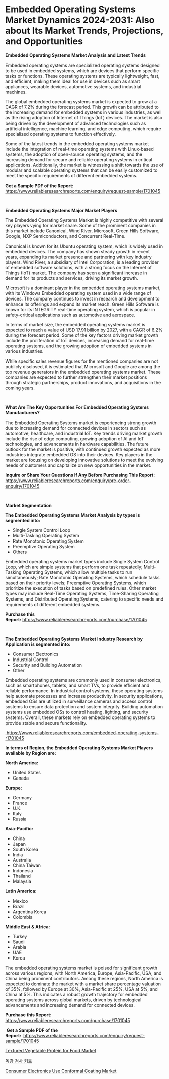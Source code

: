 <p><h1>Embedded Operating Systems Market Dynamics 2024-2031: Also about Its Market Trends, Projections, and Opportunities</h1></p><p><strong>Embedded Operating Systems Market Analysis and Latest Trends</strong></p>
<p><p>Embedded operating systems are specialized operating systems designed to be used in embedded systems, which are devices that perform specific tasks or functions. These operating systems are typically lightweight, fast, and efficient, making them ideal for use in devices such as smart appliances, wearable devices, automotive systems, and industrial machines.</p><p>The global embedded operating systems market is expected to grow at a CAGR of 7.2% during the forecast period. This growth can be attributed to the increasing demand for embedded systems in various industries, as well as the rising adoption of Internet of Things (IoT) devices. The market is also being driven by the development of advanced technologies such as artificial intelligence, machine learning, and edge computing, which require specialized operating systems to function effectively.</p><p>Some of the latest trends in the embedded operating systems market include the integration of real-time operating systems with Linux-based systems, the adoption of open-source operating systems, and the increasing demand for secure and reliable operating systems in critical applications. Additionally, the market is witnessing a shift towards the use of modular and scalable operating systems that can be easily customized to meet the specific requirements of different embedded systems.</p></p>
<p><strong>Get a Sample PDF of the Report:&nbsp;</strong> <a href="https://www.reliableresearchreports.com/enquiry/request-sample/1701045">https://www.reliableresearchreports.com/enquiry/request-sample/1701045</a></p>
<p>&nbsp;</p>
<p><strong>Embedded Operating Systems Major Market Players</strong></p>
<p><p>The Embedded Operating Systems Market is highly competitive with several key players vying for market share. Some of the prominent companies in this market include Canonical, Wind River, Microsoft, Green Hills Software, Google, NXP Semiconductors, and Concurrent Real-Time.</p><p>Canonical is known for its Ubuntu operating system, which is widely used in embedded devices. The company has shown steady growth in recent years, expanding its market presence and partnering with key industry players. Wind River, a subsidiary of Intel Corporation, is a leading provider of embedded software solutions, with a strong focus on the Internet of Things (IoT) market. The company has seen a significant increase in demand for its products and services, driving its market growth.</p><p>Microsoft is a dominant player in the embedded operating systems market, with its Windows Embedded operating system used in a wide range of devices. The company continues to invest in research and development to enhance its offerings and expand its market reach. Green Hills Software is known for its INTEGRITY real-time operating system, which is popular in safety-critical applications such as automotive and aerospace.</p><p>In terms of market size, the embedded operating systems market is expected to reach a value of USD 17.91 billion by 2027, with a CAGR of 6.2% during the forecast period. Some of the key factors driving market growth include the proliferation of IoT devices, increasing demand for real-time operating systems, and the growing adoption of embedded systems in various industries.</p><p>While specific sales revenue figures for the mentioned companies are not publicly disclosed, it is estimated that Microsoft and Google are among the top revenue generators in the embedded operating systems market. These companies are expected to further strengthen their market positions through strategic partnerships, product innovations, and acquisitions in the coming years.</p></p>
<p>&nbsp;</p>
<p><strong>What Are The Key Opportunities For Embedded Operating Systems Manufacturers?</strong></p>
<p><p>The Embedded Operating Systems market is experiencing strong growth due to increasing demand for connected devices in sectors such as automotive, healthcare, and industrial IoT. Key trends driving market growth include the rise of edge computing, growing adoption of AI and IoT technologies, and advancements in hardware capabilities. The future outlook for the market is positive, with continued growth expected as more industries integrate embedded OS into their devices. Key players in the market are focusing on developing innovative solutions to meet the evolving needs of customers and capitalize on new opportunities in the market.</p></p>
<p><strong>Inquire or Share Your Questions If Any Before Purchasing This Report:</strong> <a href="https://www.reliableresearchreports.com/enquiry/pre-order-enquiry/1701045">https://www.reliableresearchreports.com/enquiry/pre-order-enquiry/1701045</a></p>
<p>&nbsp;</p>
<p><strong>Market Segmentation</strong></p>
<p><strong>The Embedded Operating Systems Market Analysis by types is segmented into:</strong></p>
<p><ul><li>Single System Control Loop</li><li>Multi-Tasking Operating System</li><li>Rate Monotonic Operating System</li><li>Preemptive Operating System</li><li>Others</li></ul></p>
<p><p>Embedded operating systems market types include Single System Control Loop, which are simple systems that perform one task repeatedly; Multi-Tasking Operating Systems, which allow multiple tasks to run simultaneously; Rate Monotonic Operating Systems, which schedule tasks based on their priority levels; Preemptive Operating Systems, which prioritize the execution of tasks based on predefined rules. Other market types may include Real-Time Operating Systems, Time-Sharing Operating Systems, and Distributed Operating Systems, catering to specific needs and requirements of different embedded systems.</p></p>
<p><strong>Purchase this Report:&nbsp;</strong><a href="https://www.reliableresearchreports.com/purchase/1701045">https://www.reliableresearchreports.com/purchase/1701045</a></p>
<p>&nbsp;</p>
<p><strong>The Embedded Operating Systems Market Industry Research by Application is segmented into:</strong></p>
<p><ul><li>Consumer Electronics</li><li>Industrial Control</li><li>Security and Building Automation</li><li>Other</li></ul></p>
<p><p>Embedded operating systems are commonly used in consumer electronics, such as smartphones, tablets, and smart TVs, to provide efficient and reliable performance. In industrial control systems, these operating systems help automate processes and increase productivity. In security applications, embedded OSs are utilized in surveillance cameras and access control systems to ensure data protection and system integrity. Building automation systems use embedded OSs to control heating, lighting, and security systems. Overall, these markets rely on embedded operating systems to provide stable and secure functionality.</p></p>
<p><a href="https://www.reliableresearchreports.com/embedded-operating-systems-r1701045">&nbsp;https://www.reliableresearchreports.com/embedded-operating-systems-r1701045</a></p>
<p><strong>In terms of Region, the Embedded Operating Systems Market Players available by Region are:</strong></p>
<p>
    <p> <strong> North America: </strong>
        <ul>
            <li>United States</li>
            <li>Canada</li>
        </ul>
        </p> 
    <p> <strong> Europe: </strong>
        <ul>
            <li>Germany</li>
            <li>France</li>
            <li>U.K.</li>
            <li>Italy</li>
            <li>Russia</li>
        </ul>
        </p> 
    <p> <strong> Asia-Pacific: </strong>
        <ul>
            <li>China</li>
            <li>Japan</li>
            <li>South Korea</li>
            <li>India</li>
            <li>Australia</li>
            <li>China Taiwan</li>
            <li>Indonesia</li>
            <li>Thailand</li>
            <li>Malaysia</li>
        </ul>
        </p> 
    <p> <strong> Latin America: </strong>
        <ul>
            <li>Mexico</li>
            <li>Brazil</li>
            <li>Argentina Korea</li>
            <li>Colombia</li>
        </ul>
        </p> 
    <p> <strong> Middle East & Africa: </strong>
        <ul>
            <li>Turkey</li>
            <li>Saudi</li>
            <li>Arabia</li>
            <li>UAE</li>
            <li>Korea</li>
        </ul>
    </p>
    </p>
<p><p>The embedded operating systems market is poised for significant growth across various regions, with North America, Europe, Asia-Pacific, USA, and China being prominent contributors. Among these regions, North America is expected to dominate the market with a market share percentage valuation of 35%, followed by Europe at 30%, Asia-Pacific at 25%, USA at 5%, and China at 5%. This indicates a robust growth trajectory for embedded operating systems across global markets, driven by technological advancements and increasing demand for connected devices.</p></p>
<p><strong>Purchase this Report: </strong><a href="https://www.reliableresearchreports.com/purchase/1701045">https://www.reliableresearchreports.com/purchase/1701045</a></p>
<p>&nbsp;<strong>Get a Sample PDF of the Report:&nbsp;&nbsp;</strong><a href="https://www.reliableresearchreports.com/enquiry/request-sample/1701045">https://www.reliableresearchreports.com/enquiry/request-sample/1701045</a></p>
<p><strong></strong></p>
<p><p><a href="https://medium.com/@raymiu201/textured-vegetable-protein-for-food-market-size-market-segmentation-market-trends-and-growth-6d9e786623a8">Textured Vegetable Protein for Food Market</a></p><p><a href="https://github.com/lzuwsfreyoq70/Market-Research-Report-List-3/blob/main/7391784187347.md">독감 검사 키트</a></p><p><a href="https://medium.com/@parmer78465/consumer-electronics-use-conformal-coating-market-report-by-product-type-8d52891182e2">Consumer Electronics Use Conformal Coating Market</a></p></p>